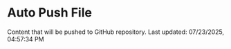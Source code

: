 # Auto Push File

Content that will be pushed to GitHub repository.
Last updated: 07/23/2025, 04:57:34 PM